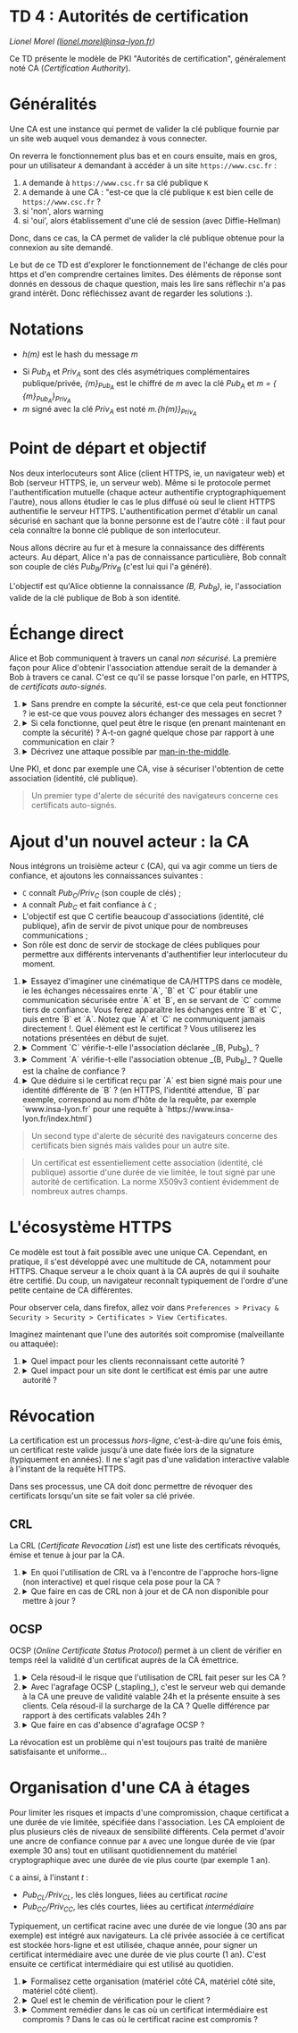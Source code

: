 # TD 4 : Autorités de certification

_Lionel Morel ([lionel.morel@insa-lyon.fr](mailto:lionel.morel@insa-lyon.fr))_

Ce TD présente le modèle de PKI "Autorités de certification", généralement noté CA (_Certification Authority_). 


Généralités
===========

Une CA est une instance qui permet de valider la clé publique fournie par un site web auquel vous demandez à vous connecter. 

On reverra le fonctionnement plus bas et en cours ensuite, mais en gros, pour un utilisateur `A` demandant à accéder à un site `https://www.csc.fr` : 

1. `A` demande à `https://www.csc.fr` sa clé publique `K`
2. `A` demande à une CA : "est-ce que la clé publique `K` est bien celle de `https://www.csc.fr` ? 
3. si 'non', alors warning 
4. si 'oui', alors établissement d'une clé de session (avec Diffie-Hellman)

Donc, dans ce cas, la CA permet de valider la clé publique obtenue pour la connexion au site demandé.

Le but de ce TD est d'explorer le fonctionnement de l'échange de clés pour https et d'en comprendre certaines limites. Des éléments de réponse sont donnés en dessous de chaque question, mais les lire sans réflechir n'a pas grand intérêt. Donc réfléchissez avant de regarder les solutions :). 

Notations
=========

* _h(m)_ est le hash du message _m_
<!-- * Si K<sub>A</sub> est une clé symétrique, {m}<sub>K<sub>A</sub></sub> est le chiffré de m avec la clé K<sub>A</sub>, m = { {m}<sub>K<sub>A</sub></sub>}<sub>K<sub>A</sub></sub> -->
* Si _Pub<sub>A</sub>_ et _Priv<sub>A</sub>_ sont des clés asymétriques complémentaires publique/privée, _{m}<sub>Pub<sub>A</sub></sub>_ est le chiffré de _m_ avec la clé _Pub<sub>A</sub>_ et _m = { {m}<sub>Pub<sub>A</sub></sub>}<sub>Priv<sub>A</sub></sub>_
* _m_ signé avec la clé _Priv<sub>A</sub>_ est noté _m.{h(m)}<sub>Priv<sub>A</sub></sub>_


Point de départ et objectif
===========================

Nos deux interlocuteurs sont Alice (client HTTPS, ie, un navigateur web) et Bob (serveur HTTPS, ie, un serveur web). Même si le protocole permet l'authentification mutuelle (chaque acteur authentifie cryptographiquement l'autre), nous allons étudier le cas le plus diffusé où seul le client HTTPS authentifie le serveur HTTPS. L'authentification permet d'établir un canal sécurisé en sachant que la bonne personne est de l'autre côté : il faut pour cela connaître la bonne clé publique de son interlocuteur.

Nous allons décrire au fur et à mesure la connaissance des différents acteurs. Au départ, Alice n'a pas de connaissance particulière, Bob connaît son couple de clés _Pub<sub>B</sub>/Priv<sub>B</sub>_ (c'est lui qui l'a généré).

L'objectif est qu'Alice obtienne la connaissance _(B, Pub<sub>B</sub>)_, ie, l'association valide de la clé publique de Bob à son identité.



Échange direct
==============

Alice et Bob communiquent à travers un canal _non sécurisé_. La première façon pour Alice d'obtenir l'association attendue serait de la demander à Bob à travers ce canal. C'est ce qu'il se passe lorsque l'on parle, en HTTPS, de _certificats auto-signés_.

1. <details><summary>Sans prendre en compte la sécurité, est-ce que cela peut fonctionner ? ie est-ce que vous pouvez alors échanger des messages en secret ?</summary>Oui, on obtient en général une clé fonctionnelle</details>
2. <details><summary>Si cela fonctionne, quel peut être le risque (en prenant maintenant en compte la sécurité) ? A-t-on gagné quelque chose par rapport à une communication en clair ?</summary>S'il y a un attaquant, il peut remplacer la clé sur le chemin. On a en fait rien gagné : soit il n'y a pas d'attaquant sur le chemin, on obtient la bonne clé mais la crypto ne sert pas à grand chose (vu qu'il n'y a pas d'attaquant) ; soit il y a un attaquant et on se fait MitM</details>
3. <details><summary>Décrivez une attaque possible par <a href="https://fr.wikipedia.org/wiki/Attaque_de_l%27homme_du_milieu">man-in-the-middle</a>.</summary>L'idée est de modifier la clé en chemin et de s'interfacer dans la communication, il faut détailler.</details>

Une PKI, et donc par exemple une CA, vise à sécuriser l'obtention de cette association (identité, clé publique).

> Un premier type d'alerte de sécurité des navigateurs concerne ces certificats auto-signés.

Ajout d'un nouvel acteur : la CA
========================

Nous intégrons un troisième acteur `C` (CA), qui va agir comme un tiers de confiance, et ajoutons les connaissances suivantes :

* `C` connaît _Pub<sub>C</sub>/Priv<sub>C</sub>_ (son couple de clés) ;
* `A` connaît _Pub<sub>C</sub>_ et fait confiance à `C` ;
* L'objectif est que C certifie beaucoup d'associations (identité, clé publique), afin de servir de pivot unique pour de nombreuses communications ;
* Son rôle est donc de servir de stockage de clées publiques pour permettre aux différents intervenants d'authentifier leur interlocuteur du moment. 

1. <details><summary>Essayez d'imaginer une cinématique de CA/HTTPS dans ce modèle, ie les échanges nécessaires enrte `A`, `B` et `C` pour établir une communication sécurisée entre `A` et `B`, en se servant de `C` comme tiers de confiance. Vous ferez apparaître les échanges entre `B` et `C`, puis entre `B` et `A`. Notez que `A` et `C` ne communiquent jamais directement !. Quel élément est le certificat ? Vous utiliserez les notations présentées en début de sujet.</summary>`B` fait une demande de certificat, il envoie pour cela (`B`, _Pub<sub>B</sub>_) à `C`. `C` lui envoie en réponse le certificat _(B,Pub<sub>B</sub>).{h((B, Pub<sub>B</sub>))}<sub>Priv<sub>C</sub></sub>_, qui est l'association signée par sa clé privée. Enfin, `B` envoie à `A` ce certificat _(B, Pub<sub>B</sub>).{h((B, Pub<sub>B</sub>))}<sub>Priv<sub>C</sub></sub>_</details>
2. <details><summary>Comment `C` vérifie-t-elle l'association déclarée _(B, Pub<sub>B</sub>)_ ?</summary>Il n'y a pas de cryptographie possible à ce niveau, `C` ne connaît pas `B` initialement. Ce sont d'autres moyens : réception d'un mail, coup de téléphone, envoi d'un paquet par internet (mais sans possibilité d'authentifier `B` non plus, donc). Pas de preuve de validité cryptographique ici, c'est la limite de la cryptographie dont on a déjà parlé plusieurs fois dans le cours. </details>
3. <details><summary>Comment `A` vérifie-t-elle l'association obtenue _(B, Pub<sub>B</sub>)_ ? Quelle est la chaîne de confiance ?</summary>En vérifiant la signature grâce à _Pub<sub>C</sub>_. `A` fait confiance à `C`, qui a confiance en l'identité de `B`.</details>
4. <details><summary>Que déduire si le certificat reçu par `A` est bien signé mais pour une identité différente de `B` ? (en HTTPS, l'identité attendue, `B` par exemple, correspond au nom d'hôte de la requête, par exemple `www.insa-lyon.fr` pour une requête à `https://www.insa-lyon.fr/index.html`)</summary>On en déduit que la réponse ne vient (peut-être) pas du serveur attendu (n'importe qui peut avoir un certificat bien signé pour un autre nom), donc on est pas dans les conditions de sécurité. Le navigateur vérifie que le certificat est valide ET correspond bien à l'identité demandée.</details>

> Un second type d'alerte de sécurité des navigateurs concerne des certificats bien signés mais valides pour un autre site.

> Un certificat est essentiellement cette association (identité, clé publique) assortie d'une durée de vie limitée, le tout signé par une autorité de certification. La norme X509v3 contient évidemment de nombreux autres champs.

<!--
3. Comment A peut-il obtenir Pub<sub>C</sub> pour faire confiance à C ? Quelle sécurité ?
4. Comment C peut-il vérifier l'association (B, Pub<sub>B</sub>) ? Quelle sécurité ?
-->



L'écosystème HTTPS
==================

Ce modèle est tout à fait possible avec une unique CA. Cependant, en pratique, il s'est développé avec une multitude de CA, notamment pour HTTPS. Chaque serveur a le choix quant à la CA auprès de qui il souhaite être certifié. Du coup, un navigateur reconnaît typiquement de l'ordre d'une petite centaine de CA différentes.

Pour observer cela, dans firefox, allez voir dans `Preferences > Privacy & Security > Security > Certificates > View Certificates`.

Imaginez maintenant que l'une des autorités soit compromise (malveillante ou attaquée):

1. <details><summary>Quel impact pour les clients reconnaissant cette autorité ?</summary>Ils accepteront potentiellement de mauvais certificats (puisqu'ils auront une signature valide pour le site demandé)</details>
2. <details><summary>Quel impact pour un site dont le certificat est émis par une autre autorité ?</summary>Il a perdu aussi, puisque ses usagers, qui reconnaissent cette CA compromise, accepteront potentiellement une autre clé lorsqu'ils tenteront de s'y connecter, il n'a pas la main sur ce que croiront ses usagers</details>

<!-- DNS CAA https://fr.wikipedia.org/wiki/DNS_Certification_Authority_Authorization -->



Révocation
==========

La certification est un processus _hors-ligne_, c'est-à-dire qu'une fois émis, un certificat reste valide jusqu'à une date fixée lors de la signature (typiquement en années). Il ne s'agit pas d'une validation interactive valable à l'instant de la requête HTTPS.

Dans ses processus, une CA doit donc permettre de révoquer des certificats lorsqu'un site se fait voler sa clé privée.

CRL
---

La CRL (_Certificate Revocation List_) est une liste des certificats révoqués, émise et tenue à jour par la CA.

1. <details><summary>En quoi l'utilisation de CRL va à l'encontre de l'approche hors-ligne (non interactive) et quel risque cela pose pour la CA ?</summary>Le principe de CRL suppose que les navigateurs doivent régulièrement pouvoir interroger la CA, ce qu'ils ne faisaient pas avant (seuls les serveurs le faisaient). Le risque est ainsi pour la CA de devoir gérer d'importants volumes de trafic, liés au nombre d'usagers d'internet et non du nombre de certificats (et donc de clients commerciaux) qu'elle émet.</details>
2. <details><summary>Que faire en cas de CRL non à jour et de CA non disponible pour mettre à jour ?</summary>Bonne question, hein ? On bloque ? On laisse passer dans le doute ? Si on bloque, on a des risques de DoS. Si on laisse passer, un DoS sur la CA permet de duper un usager... Concrètement, pas de très bonne solution, et les CRL pour toutes ces difficultés n'ont jamais été diffusées par les CA pour les certificats classiques (ni, du coup, implémentés dans les navigateurs)</details>


OCSP
----

OCSP (_Online Certificate Status Protocol_) permet à un client de vérifier en temps réel la validité d'un certificat auprès de la CA émettrice.

1. <details><summary>Cela résoud-il le risque que l'utilisation de CRL fait peser sur les CA ?</summary>Pas du tout, puisque maintenant tous les usagers de GMail vont aller toquer chez la CA pour vérifier, cela fait du volume. La CA a un client commercial (GMail) et se retrouve à devoir gérer un flux lié à la popularité de ce client, ce qui décorelle les ressources nécessaires du nombre de ses clients commerciaux</details>
2. <details><summary>Avec l'agrafage OCSP (_stapling_), c'est le serveur web qui demande à la CA une preuve de validité valable 24h et la présente ensuite à ses clients. Cela résoud-il la surcharge de la CA ? Quelle différence par rapport à des certificats valables 24h ?</summary>Oui, cela résoud la surcharge. Cela revient au même que des certificats valables 24h, ne nécessitant donc pas vraiment de révocation. La charge de la CA est cette fois proportionnelle au nombre de ses clients commerciaux.</details>
3. <details><summary>Que faire en cas d'absence d'agrafage OCSP ?</summary>Toujours le même problème. Il faudrait refuser. Mais dans 99% des cas c'est une erreur de gestion. Donc les navigateurs, pour éviter que leurs utilisateurs s'en détournent et en choisissent un autre (guerre de parts de marché), ont tendance à favoriser le fonctionnement et peuvent être laxistes (sur ce point ou d'autre, je n'ai pas vérifié en détail). C'est un vrai point délicat, l'acceptation entraîne évidemment le risque de casser tout l'édifice.</details>

La révocation est un problème qui n'est toujours pas traité de manière satisfaisante et uniforme...


Organisation d'une CA à étages
==============================

Pour limiter les risques et impacts d'une compromission, chaque certificat a une durée de vie limitée, spécifiée dans l'association. Les CA emploient de plus plusieurs clés de niveaux de sensibilité différents. Cela permet d'avoir une ancre de confiance connue par `A` avec une longue durée de vie (par exemple 30 ans) tout en utilisant quotidiennement du matériel cryptographique avec une durée de vie plus courte (par exemple 1 an).

`C` a ainsi, à l'instant _t_ :

* _Pub<sub>CL</sub>/Priv<sub>CL</sub>_, les clés longues, liées au certificat _racine_
* _Pub<sub>CC</sub>/Priv<sub>CC</sub>_, les clés courtes, liées au certificat _intermédiaire_

Typiquement, un certificat racine avec une durée de vie longue (30 ans par exemple) est intégré aux navigateurs. La clé privée associée à ce certificat est stockée hors-ligne et est utilisée, chaque année, pour signer un certificat intermédiaire avec une durée de vie plus courte (1 an). C'est ensuite ce certificat intermédiaire qui est utilisé au quotidien.

1. <details><summary>Formalisez cette organisation (matériel côté CA, matériel côté site, matériel côté client).</summary>Côté CA : _Pub<sub>CL</sub>/Priv<sub>CL</sub>_, _Pub<sub>CC</sub>/Priv<sub>CC</sub>_, _Pub<sub>CC</sub>.{h(Pub<sub>CC</sub>)}<sub>Priv<sub>CL</sub></sub>_<br>Côté site : _(B, Pub<sub>B</sub>).{h((B, Pub<sub>B</sub>))}<sub>Priv<sub>CC</sub></sub>.Pub<sub>CC</sub>.{h(Pub<sub>CC</sub>)}<sub>Priv<sub>CL</sub></sub>_<br>Côté client : _Pub<sub>CL</sub>_</details>
2. <details><summary>Quel est le chemin de vérification pour le client ?</summary>Le serveur envoie _(B, Pub<sub>B</sub>).{h((B, Pub<sub>B</sub>))}<sub>Priv<sub>CC</sub></sub>.Pub<sub>CC</sub>.{h(Pub<sub>CC</sub>)}<sub>Priv<sub>CL</sub></sub>_, qui contient : l'association _(B, Pub<sub>B</sub>)_, sa signature avec la clé _Priv<sub>CC</sub>_, la clé publique _Pub<sub>CC</sub>_ et la signature de cette clé publique avec la clé _Priv<sub>CL</sub>_. <br> Le client vérifie cette chaîne en partant de _Pub<sub>CL</sub>_, qui permet de vérifier que _Pub<sub>CC</sub>_ est valide, et ensuite utilise _Pub<sub>CC</sub>_ pour valider _(B, Pub<sub>B</sub>)_</details>
3. <details><summary>Comment remédier dans le cas où un certificat intermédiaire est compromis ? Dans le cas où le certificat racine est compromis ?</summary>Intermédiaire : on pourrait le révoquer, si la révocation marchait ;).<br>Racine : c'est ancré dans la distribution logicielle du navigateur, il faut que l'éditeur du navigateur propose une mise à jour puis que l'utilisateur applique cette mise à jour (assez efficace sur ordinateur, beaucoup moins sur smartphones avec les anciens qui ne reçoivent plus de mise à jour, pire sur l'équipement spécifique industriel/médical/IoT)</details>

